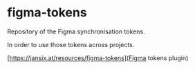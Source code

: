 # figma-tokens

Repository of the Figma synchronisation tokens.

In order to use those tokens across projects.

[https://jansix.at/resources/figma-tokens](Figma tokens plugin)
